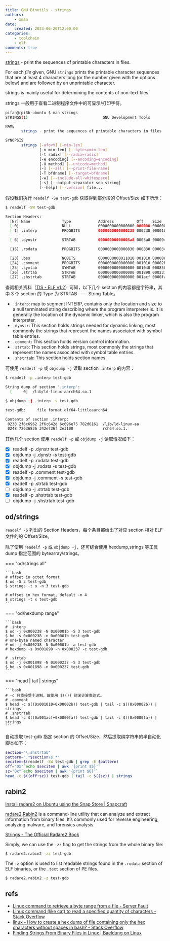```yaml
---
title: GNU Binutils - strings
authors:
    - xman
date:
    created: 2023-06-20T12:00:00
categories:
    - toolchain
    - elf
comments: true
---
```


[strings](https://man7.org/linux/man-pages/man1/strings.1.html) - print the sequences of printable characters in files.

For each *file* given, GNU `strings` prints the printable character sequences that are at least 4 characters long (or the number given with the options below) and are followed by an unprintable character.

strings is mainly useful for determining the contents of non-text files.

<!-- more -->

strings 一般用于查看二进制程序文件中的可显示/打印字符。

```bash
pifan@rpi3b-ubuntu $ man strings
STRINGS(1)                                 GNU Development Tools                                STRINGS(1)

NAME
       strings - print the sequences of printable characters in files

SYNOPSIS
       strings [-afovV] [-min-len]
               [-n min-len] [--bytes=min-len]
               [-t radix] [--radix=radix]
               [-e encoding] [--encoding=encoding]
               [-U method] [--unicode=method]
               [-] [--all] [--print-file-name]
               [-T bfdname] [--target=bfdname]
               [-w] [--include-all-whitespace]
               [-s] [--output-separator sep_string]
               [--help] [--version] file...

```

假设我们执行 `readelf -SW test-gdb` 获取得到部分段的 Offset/Size 如下所示：

```bash
$ readelf -SW test-gdb

Section Headers:
  [Nr] Name              Type            Address          Off    Size   ES Flg Lk Inf Al
  [ 0]                   NULL            0000000000000000 000000 000000 00      0   0  0
  [ 1] .interp           PROGBITS        0000000000000238 000238 00001b 00   A  0   0  1

  [ 6] .dynstr           STRTAB          00000000000003a8 0003a8 000094 00   A  0   0  1

  [15] .rodata           PROGBITS        0000000000000830 000830 000034 00   A  0   0  8

  [23] .bss              NOBITS          0000000000011010 001010 000008 00  WA  0   0  1
  [24] .comment          PROGBITS        0000000000000000 001010 00002b 01  MS  0   0  1
  [25] .symtab           SYMTAB          0000000000000000 001040 000858 18     26  65  8
  [26] .strtab           STRTAB          0000000000000000 001898 000237 00      0   0  1
  [27] .shstrtab         STRTAB          0000000000000000 001acf 0000fa 00      0   0  1
```

查阅相关资料（[TIS - ELF v1.2](https://refspecs.linuxfoundation.org/elf/elf.pdf)）可知，以下几个 section 的内容都是字符串，其中 3 个 section 的 Type 为 STRTAB —— String Table。

- `.interp`: map to segment INTERP, contains only the location and size to a null terminated string describing where the program interpreter is. It is generally the location of the dynamic linker, which is also the program interpreter.
- `.dynstr`: This section holds strings needed for dynamic linking, most commonly the strings that represent the names associated with symbol table entries.
- `.comment`: This section holds version control information.
- `.strtab`: This section holds strings, most commonly the strings that represent the names associated with symbol table entries.
- `.shstrtab`: This section holds section names.

可使用 `readelf -p` 或 `objdump -j` 读取 section `.interp` 的内容：

```bash
$ readelf -p .interp test-gdb

String dump of section '.interp':
  [     0]  /lib/ld-linux-aarch64.so.1

$ objdump -j .interp -s test-gdb

test-gdb:     file format elf64-littleaarch64

Contents of section .interp:
 0238 2f6c6962 2f6c642d 6c696e75 782d6161  /lib/ld-linux-aa
 0248 72636836 342e736f 2e3100             rch64.so.1.
```

其他几个 section 使用 `readelf -p` 或 `objdump -j` 读取情况如下：

- [x] readelf -p .dynstr test-gdb
- [x] objdump -j .dynstr -s test-gdb
- [x] readelf -p .rodata test-gdb
- [x] objdump -j .rodata -s test-gdb
- [x] readelf -p .comment test-gdb
- [x] objdump -j .comment -s test-gdb
- [x] readelf -p .strtab test-gdb
- [ ] objdump -j .strtab test-gdb
- [x] readelf -p .shstrtab test-gdb
- [ ] objdump -j .shstrtab test-gdb

## od/strings

`readelf -S` 列出的 Section Headers，每个条目都给出了对应 section 相对 ELF 文件的的 Offset/Size。

除了使用 `readelf -p` 或 `objdump -j`，还可综合使用 hexdump,strings 等工具 dump 指定范围的 bytearray/strings。

=== "od/strings all"

    ```bash
    # offset in octet format
    $ od -S 3 test-gdb
    $ strings -t o -n 3 test-gdb

    # offset in hex format, default -n 4
    $ strings -t x test-gdb
    ```

=== "od/hexdump range"

    ```bash
    # .interp
    $ od -j 0x000238 -N 0x00001b -S 3 test-gdb
    $ hd -s 0x000238 -n 0x00001b test-gdb
    # one-byte named character
    # od -j 0x000238 -N 0x00001b -a test-gdb
    # hexdump -s 0x001898 -n 0x000237 -c test-gdb

    # .strtab
    $ od -j 0x001898 -N 0x000237 -S 3 test-gdb
    $ hd -s 0x001898 -n 0x000237 test-gdb
    ```

=== "head | tail | strings"

    ```bash
    # -c 只能接受十进制，故使用 $(()) 封闭计算表达式。
    # .comment
    $ head -c $((0x001010+0x00002b)) test-gdb | tail -c $((0x00002b)) | strings
    # .shstrtab
    $ head -c $((0x001acf+0x0000fa)) test-gdb | tail -c $((0x0000fa)) | strings
    ```

自动提取 test-gdb 指定 section 的 Offset/Size，然后提取纯字符串的半自动化脚本如下：

```bash
section="\.shstrtab"
pattern=".*$section\s.*"
secitem=$(readelf -SW test-gdb | grep -E $pattern)
off="0x"`echo $secitem | awk '{print $5}'`
sz="0x"`echo $secitem | awk '{print $6}'`
head -c $((off+sz)) test-gdb | tail -c $((sz)) | strings
```

## rabin2

[Install radare2 on Ubuntu using the Snap Store | Snapcraft](https://snapcraft.io/install/radare2/ubuntu#install)

[radare2](https://www.radare.org/n/).[Rabin2](https://book.rada.re/tools/rabin2/intro.html) is a command-line utility that can analyze and extract information from binary files. It’s commonly used for reverse engineering, analyzing malware, and forensics analysis.

[Strings - The Official Radare2 Book](https://book.rada.re/tools/rabin2/strings.html)

Simply, we can use the `-zz` flag to get the strings from the whole binary file:

```bash
$ radare2.rabin2 -zz test-gdb
```

The `-z` option is used to list readable strings found in the `.rodata` section of ELF binaries, or the `.text` section of PE files.

```bash
$ radare2.rabin2 -z test-gdb
```

## refs

- [Linux command to retrieve a byte range from a file - Server Fault](https://serverfault.com/questions/406791/linux-command-to-retrieve-a-byte-range-from-a-file)
- [Linux command (like cat) to read a specified quantity of characters - Stack Overflow](https://stackoverflow.com/questions/218912/linux-command-like-cat-to-read-a-specified-quantity-of-characters)
- [linux - How to create a hex dump of file containing only the hex characters without spaces in bash? - Stack Overflow](https://stackoverflow.com/questions/2614764/how-to-create-a-hex-dump-of-file-containing-only-the-hex-characters-without-spac)
- [Finding Strings From Binary Files in Linux | Baeldung on Linux](https://www.baeldung.com/linux/find-string-binary-file)
